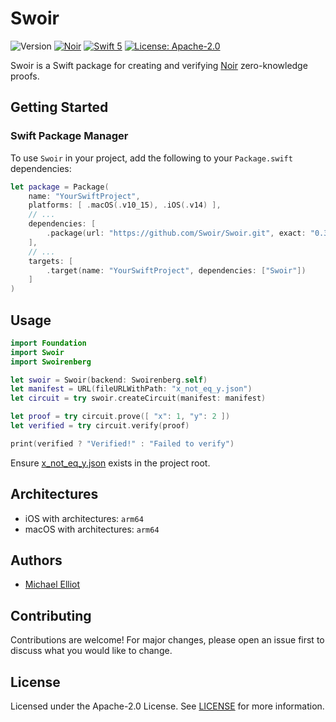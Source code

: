 # Swoir

![Version](https://img.shields.io/badge/version-0.30.0--10-darkviolet)
[![Noir](https://img.shields.io/badge/Noir-0.30.0--10-darkviolet)](https://github.com/AztecProtocol/aztec-packages/tree/master/noir)
[![Swift 5](https://img.shields.io/badge/Swift-5-blue.svg)](https://developer.apple.com/swift/)
[![License: Apache-2.0](https://img.shields.io/badge/License-Apache--2.0-green)](https://opensource.org/license/apache-2-0)

Swoir is a Swift package for creating and verifying [Noir](https://noir-lang.org) zero-knowledge proofs.

## Getting Started

### Swift Package Manager

To use `Swoir` in your project, add the following to your `Package.swift` dependencies:

```swift
let package = Package(
    name: "YourSwiftProject",
    platforms: [ .macOS(.v10_15), .iOS(.v14) ],
    // ...
    dependencies: [
        .package(url: "https://github.com/Swoir/Swoir.git", exact: "0.30.0-4")
    ],
    // ...
    targets: [
        .target(name: "YourSwiftProject", dependencies: ["Swoir"])
    ]
)
```

## Usage

```swift
import Foundation
import Swoir
import Swoirenberg

let swoir = Swoir(backend: Swoirenberg.self)
let manifest = URL(fileURLWithPath: "x_not_eq_y.json")
let circuit = try swoir.createCircuit(manifest: manifest)

let proof = try circuit.prove([ "x": 1, "y": 2 ])
let verified = try circuit.verify(proof)

print(verified ? "Verified!" : "Failed to verify")
```

Ensure [x_not_eq_y.json](./Tests/SwoirTests/Fixtures/contracts/x_not_eq_y/target/x_not_eq_y.json) exists in the project root.

## Architectures

- iOS with architectures: `arm64`
- macOS with architectures: `arm64`

## Authors

- [Michael Elliot](https://x.com/michaelelliot)

## Contributing

Contributions are welcome! For major changes, please open an issue first to discuss what you would like to change.

## License

Licensed under the Apache-2.0 License. See [LICENSE](./LICENSE) for more information.
